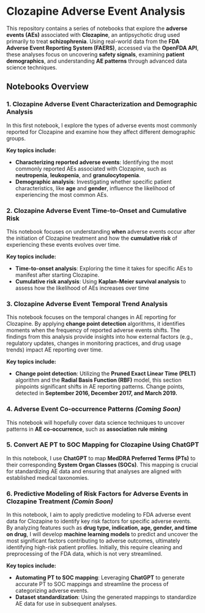 # Clozapine Adverse Event Analysis

This repository contains a series of notebooks that explore the **adverse events (AEs)** associated with **Clozapine**, an antipsychotic drug used primarily to treat **schizophrenia**. Using real-world data from the **FDA Adverse Event Reporting System (FAERS)**, accessed via the **OpenFDA API**, these analyses focus on uncovering **safety signals**, examining **patient demographics**, and understanding **AE patterns** through advanced data science techniques.

## Notebooks Overview

### 1. **Clozapine Adverse Event Characterization and Demographic Analysis**
In this first notebook, I explore the types of adverse events most commonly reported for Clozapine and examine how they affect different demographic groups.

**Key topics include:**
- **Characterizing reported adverse events**: Identifying the most commonly reported AEs associated with Clozapine, such as **neutropenia**, **leukopenia**, and **granulocytopenia**.
- **Demographic analysis**: Investigating whether specific patient characteristics, like **age** and **gender**, influence the likelihood of experiencing the most common AEs.

### 2. **Clozapine Adverse Event Time-to-Onset and Cumulative Risk**
This notebook focuses on understanding **when** adverse events occur after the initiation of Clozapine treatment and how the **cumulative risk** of experiencing these events evolves over time.

**Key topics include:**
- **Time-to-onset analysis**: Exploring the time it takes for specific AEs to manifest after starting Clozapine.
- **Cumulative risk analysis**: Using **Kaplan-Meier survival analysis** to assess how the likelihood of AEs increases over time

### 3. **Clozapine Adverse Event Temporal Trend Analysis**

This notebook focuses on the temporal changes in AE reporting for Clozapine. By applying **change point detection** algorithms, it identifies moments when the frequency of reported adverse events shifts. The findings from this analysis provide insights into how external factors (e.g., regulatory updates, changes in monitoring practices, and drug usage trends) impact AE reporting over time.

**Key topics include:**
- **Change point detection**: Utilizing the **Pruned Exact Linear Time (PELT)** algorithm and the **Radial Basis Function (RBF)** model, this section pinpoints significant shifts in AE reporting patterns. Change points, detected in **September 2016, December 2017, and March 2019.**

### 4. **Adverse Event Co-occurrence Patterns** *(Coming Soon)*

This notebook will hopefully cover data science techniques to uncover patterns in **AE co-occurrence**, such as **association rule mining**

### 5. **Convert AE PT to SOC Mapping for Clozapine Using ChatGPT**
In this notebook, I use **ChatGPT** to map **MedDRA Preferred Terms (PTs)** to their corresponding **System Organ Classes (SOCs)**. This mapping is crucial for standardizing AE data and ensuring that analyses are aligned with established medical taxonomies.

### 6. **Predictive Modeling of Risk Factors for Adverse Events in Clozapine Treatment** *(Comin Soon)*
In this notebook, I aim to apply predictive modeling to FDA adverse event data for Clozapine to identify key risk factors for specific adverse events. By analyzing features such as **drug type, indication, age, gender, and time on drug**, I will develop **machine learning models** to predict and uncover the most significant factors contributing to adverse outcomes, ultimately identifying high-risk patient profiles. Initially, this require cleaning and preprocessing of the FDA data, which is not very streamlined.

**Key topics include:**
- **Automating PT to SOC mapping**: Leveraging **ChatGPT** to generate accurate PT to SOC mappings and streamline the process of categorizing adverse events.
- **Dataset standardization**: Using the generated mappings to standardize AE data for use in subsequent analyses.
